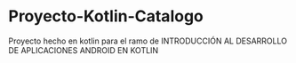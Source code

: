 # Proyecto-Kotlin-Catalogo
Proyecto hecho en kotlin para el ramo de INTRODUCCIÓN AL DESARROLLO DE APLICACIONES ANDROID EN KOTLIN
